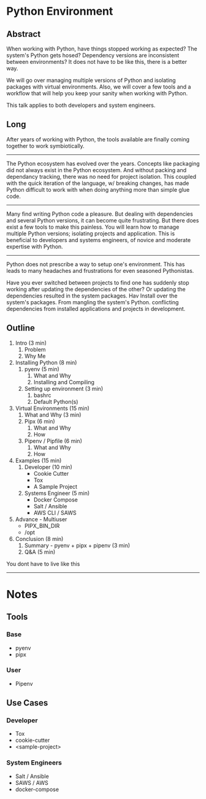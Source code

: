 # Python Environment

## Abstract
When working with Python, have things stopped working as expected? The system's Python gets hosed? Dependency versions are inconsistent between environments? It does not have to be like this, there is a better way.

We will go over managing multiple versions of Python and isolating packages with virtual environments. Also, we will cover a few tools and a workflow that will help you keep your sanity when working with Python.

This talk applies to both developers and system engineers.

## Long
After years of working with Python, the tools available are finally coming together to work symbiotically.


---

The Python ecosystem has evolved over the years. Concepts like packaging did  not always exist in the Python ecosystem. And without packing and dependancy tracking, there was no need for project isolation. This coupled with the quick iteration of the language, w/ breaking changes, has made Python difficult to work with when doing anything more than simple glue code.

---
Many find writing Python code a pleasure. But dealing with dependencies and several Python versions, it can become quite frustrating. But there does exist a few tools to make this painless. You will learn how to manage multiple Python versions; isolating projects and application. This is beneficial to developers and systems engineers, of novice and moderate expertise with Python.


---

Python does not prescribe a way to setup one's environment. This has leads to many headaches and frustrations for even seasoned Pythonistas.

Have you ever switched between projects to find one has suddenly stop working after updating the dependencies of the other? Or updating the dependencies resulted in the system packages.
Hav
Install over the system's packages.
From mangling the system's Python. conflicting dependencies from installed applications and projects in development.



## Outline

1. Intro (3 min)
	1. Problem
	2. Why Me
2. Installing Python (8 min)
	1. pyenv (5 min)
		1. What and Why
		2. Installing and Compiling
	2. Setting up environment (3 min)
		1. bashrc
		1. Default Python(s)
3. Virtual Environments (15 min)
	1. What and Why (3 min)
	2. Pipx (6 min)
		1. What and Why
		2. How
	3. Pipenv / Pipfile (6 min)
		1. What and Why
		2. How
4. Examples (15 min)
	1. Developer (10 min)
		* Cookie Cutter
		* Tox
		* A Sample Project
	2. Systems Engineer (5 min)
		* Docker Compose
		* Salt / Ansible
		* AWS CLI / SAWS
1. Advance - Multiuser
	* PIPX_BIN_DIR
	* /opt
5. Conclusion (8 min)
	1. Summary - pyenv + pipx + pipenv (3 min)
	2. Q&A (5 min)

You dont have to live like this


---
# Notes

## Tools
### Base
* pyenv
* pipx
### User
* Pipenv

## Use Cases
### Developer
* Tox
* cookie-cutter
* \<sample-project>
### System Engineers
* Salt / Ansible
* SAWS / AWS
* docker-compose
<!--stackedit_data:
eyJoaXN0b3J5IjpbMTQ0Mjg2MTcxMywtMTI0NzY3NzcxNiwtND
I0ODAxMDIyLC0yNzk2MzAxNDksMTgzNjIyMjY4NCwtMTYwMDE5
MTU0LDM2ODUxNzg5MywtMzM2NDQzNDg2LC0zMjM3MjU4MjUsMT
I2ODUwNjE5OCw4NDM4NTI2OTYsNjk3Mjk4MzExXX0=
-->